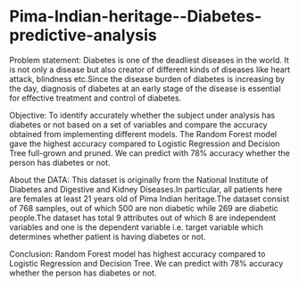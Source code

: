 # Pima-Indian-heritage--Diabetes-predictive-analysis
Problem statement:
Diabetes is one of the deadliest diseases in the world. It is not only a disease but also creator of different kinds of diseases like heart attack, blindness etc.Since the disease burden of diabetes is increasing by the day, diagnosis of diabetes at an early stage of the disease is essential for effective treatment and control of diabetes.

Objective:
To identify accurately whether the subject under analysis has diabetes or not based on a set of variables and compare the accuracy obtained from implementing different models.  The Random Forest model gave the highest accuracy compared to Logistic Regression and Decision Tree full-grown and pruned.  We can predict with 78% accuracy whether the person has diabetes or not.

About the DATA:
This dataset is originally from the National Institute of Diabetes and Digestive and Kidney Diseases.In particular, all patients here are females at least 21 years old of Pima Indian heritage.The dataset consist of 768 samples, out of which 500 are non diabetic while 269 are diabetic people.The dataset has total 9 attributes out of which 8 are independent variables and one is the dependent variable i.e. target variable which determines whether  patient is having diabetes or not.

Conclusion:
Random Forest model has highest accuracy compared to Logistic Regression and Decision Tree. We can predict with 78% accuracy whether the person has diabetes or not.

